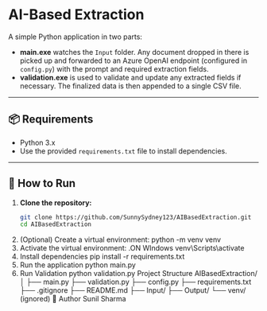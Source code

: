 # AI-Based Extraction

A simple Python application in two parts:

- **main.exe** watches the `Input` folder. Any document dropped in there is picked up and forwarded to an Azure OpenAI endpoint (configured in `config.py`) with the prompt and required extraction fields.
- **validation.exe** is used to validate and update any extracted fields if necessary. The finalized data is then appended to a single CSV file.

---

## 📦 Requirements

- Python 3.x
- Use the provided `requirements.txt` file to install dependencies.

---

## 🚀 How to Run

1. **Clone the repository:**
   ```bash
   git clone https://github.com/SunnySydney123/AIBasedExtraction.git
   cd AIBasedExtraction
2. (Optional) Create a virtual environment:
python -m venv venv
3. Activate the virtual environment:
 .ON WIndows
 venv\Scripts\activate
4. Install dependencies
pip install -r requirements.txt
5. Run the application
python main.py
6. Run Validation
python validation.py
Project Structure
AIBasedExtraction/
│
├── main.py
├── validation.py
├── config.py
├── requirements.txt
├── .gitignore
├── README.md
├── Input/
├── Output/
└── venv/ (ignored)
🙌 Author
Sunil Sharma
